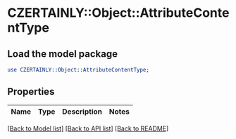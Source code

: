 # CZERTAINLY::Object::AttributeContentType

## Load the model package
```perl
use CZERTAINLY::Object::AttributeContentType;
```

## Properties
Name | Type | Description | Notes
------------ | ------------- | ------------- | -------------

[[Back to Model list]](../README.md#documentation-for-models) [[Back to API list]](../README.md#documentation-for-api-endpoints) [[Back to README]](../README.md)


